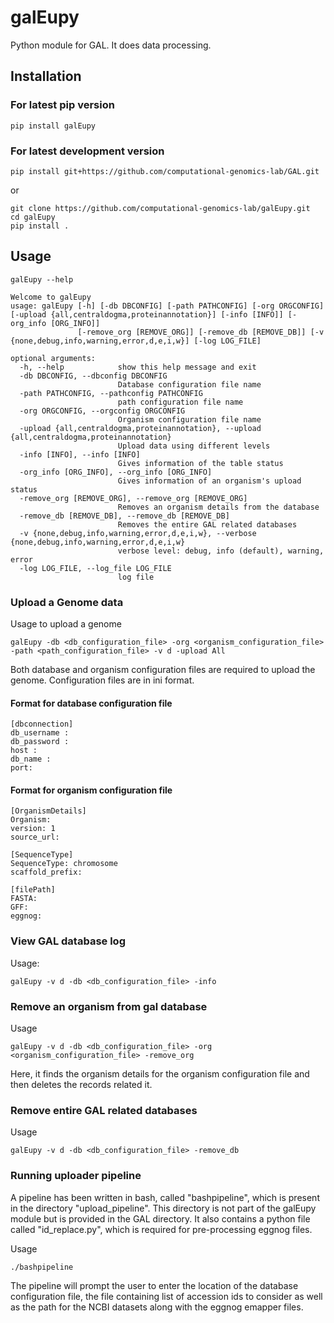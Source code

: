 
# galEupy
Python module for GAL. It does data processing.
 
## Installation
### For latest pip version
```commandline
pip install galEupy
```

### For latest development version
```commandline
pip install git+https://github.com/computational-genomics-lab/GAL.git
```
or
```batch
git clone https://github.com/computational-genomics-lab/galEupy.git
cd galEupy
pip install .
```

## Usage
```batch
galEupy --help

```

```batch
Welcome to galEupy
usage: galEupy [-h] [-db DBCONFIG] [-path PATHCONFIG] [-org ORGCONFIG] [-upload {all,centraldogma,proteinannotation}] [-info [INFO]] [-org_info [ORG_INFO]]
               [-remove_org [REMOVE_ORG]] [-remove_db [REMOVE_DB]] [-v {none,debug,info,warning,error,d,e,i,w}] [-log LOG_FILE]

optional arguments:
  -h, --help            show this help message and exit
  -db DBCONFIG, --dbconfig DBCONFIG
                        Database configuration file name
  -path PATHCONFIG, --pathconfig PATHCONFIG
                        path configuration file name
  -org ORGCONFIG, --orgconfig ORGCONFIG
                        Organism configuration file name
  -upload {all,centraldogma,proteinannotation}, --upload {all,centraldogma,proteinannotation}
                        Upload data using different levels
  -info [INFO], --info [INFO]
                        Gives information of the table status
  -org_info [ORG_INFO], --org_info [ORG_INFO]
                        Gives information of an organism's upload status
  -remove_org [REMOVE_ORG], --remove_org [REMOVE_ORG]
                        Removes an organism details from the database
  -remove_db [REMOVE_DB], --remove_db [REMOVE_DB]
                        Removes the entire GAL related databases
  -v {none,debug,info,warning,error,d,e,i,w}, --verbose {none,debug,info,warning,error,d,e,i,w}
                        verbose level: debug, info (default), warning, error
  -log LOG_FILE, --log_file LOG_FILE
                        log file

```

### Upload a Genome data
Usage to upload a genome
```commandline
galEupy -db <db_configuration_file> -org <organism_configuration_file> -path <path_configuration_file> -v d -upload All
```
Both database and organism configuration files are required to upload the genome. Configuration files are in ini format. 

#### Format for database configuration file

```commandline
[dbconnection]
db_username : 
db_password : 
host : 
db_name : 
port:
```
#### Format for organism configuration file

```commandline
[OrganismDetails]
Organism:
version: 1
source_url:

[SequenceType]
SequenceType: chromosome
scaffold_prefix:

[filePath]
FASTA:
GFF:
eggnog: 
```

### View GAL database log
Usage:
```commandline
galEupy -v d -db <db_configuration_file> -info
```

### Remove an organism from gal database
Usage
```commandline
galEupy -v d -db <db_configuration_file> -org <organism_configuration_file> -remove_org
```
Here, it finds the organism details for the organism configuration file and then deletes the records related it.

### Remove entire GAL related databases
Usage
```commandline
galEupy -v d -db <db_configuration_file> -remove_db
```

### Running uploader pipeline
 
 A pipeline has been written in bash, called "bashpipeline", which is present in the directory "upload_pipeline". This directory is not part of the galEupy module but is provided in the GAL directory. It also contains a python file called "id_replace.py", which is required for pre-processing eggnog files.
 
Usage 
```commandline
./bashpipeline
```
The pipeline will prompt the user to enter the location of the database configuration file, the file containing list of accession ids to consider as well as the path for the NCBI datasets along with the eggnog emapper files. 
